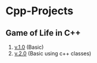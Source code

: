 # Cpp-Projects

## Game of Life in C++
1. [v.1.0](/Game%20of%20Life/v.1.0) (Basic)
1. [v.2.0](/GAME%OF%LIFE/v.2.0) (Basic using c++ classes)